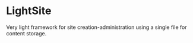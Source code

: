 LightSite
=========

Very light framework for site creation-administration using a single file for content storage.